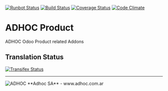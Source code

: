 [![Runbot Status](http://runbot.adhoc.com.ar/runbot/badge/flat/10/11.0.svg)](http://runbot.adhoc.com.ar/runbot/repo/github-com-ingadhoc-product-10)
[![Build Status](https://travis-ci.org/ingadhoc/product.svg?branch=11.0)](https://travis-ci.org/ingadhoc/product)
[![Coverage Status](https://coveralls.io/repos/ingadhoc/product/badge.png?branch=11.0)](https://coveralls.io/r/ingadhoc/product?branch=11.0)
[![Code Climate](https://codeclimate.com/github/ingadhoc/product/badges/gpa.svg)](https://codeclimate.com/github/ingadhoc/product)

# ADHOC Product

ADHOC Odoo Product related Addons

[//]: # (addons)
[//]: # (end addons)

Translation Status
------------------
[![Transifex Status](https://www.transifex.com/projects/p/ingadhoc-product-11-0/chart/image_png)](https://www.transifex.com/projects/p/ingadhoc-product-11-0)

----

<img alt="ADHOC" src="http://fotos.subefotos.com/83fed853c1e15a8023b86b2b22d6145bo.png" />
**Adhoc SA** - www.adhoc.com.ar
